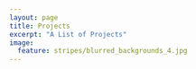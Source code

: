 ```yaml
---
layout: page
title: Projects
excerpt: "A List of Projects"
image:
  feature: stripes/blurred_backgrounds_4.jpg
---
```

